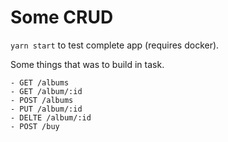 # Some CRUD

`yarn start` to test complete app (requires docker).

Some things that was to build in task.

```
- GET /albums
- GET /album/:id
- POST /albums
- PUT /album/:id
- DELTE /album/:id
- POST /buy
```
